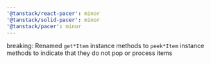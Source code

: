 ```yaml
---
'@tanstack/react-pacer': minor
'@tanstack/solid-pacer': minor
'@tanstack/pacer': minor
---
```


breaking: Renamed `get*Item` instance methods to `peek*Item` instance methods to indicate that they do not pop or process items
